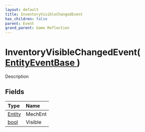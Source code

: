 ```yaml
---
layout: default
title: InventoryVisibleChangedEvent
has_children: false
parent: Event
grand_parent: Game Reflection
---
```

# InventoryVisibleChangedEvent( [ EntityEventBase ](/riftbreaker-wiki/docs/game-reflection/events/entity_event_base/) )
Description 

## Fields

| Type | Name |
|:----------|:--------------|
| [Entity](/riftbreaker-wiki/docs/game-reflection/classes/entity/) | MechEnt |
| [bool](/riftbreaker-wiki/docs/game-reflection/components/bool/) | Visible |

